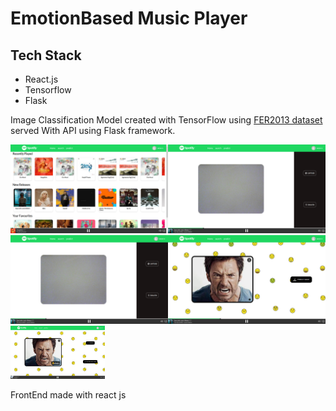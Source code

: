 # EmotionBased Music Player

## Tech Stack

- React.js
- Tensorflow
- Flask

Image Classification Model created with TensorFlow using [FER2013 dataset ](https://www.kaggle.com/deadskull7/fer2013) served With API using Flask framework.

<img src="https://github.com/cssuryasara/Emotion-Based-Music-Player-/blob/main/UI-screenshots/Screenshot%20(716).png" width="50%"><img src="https://github.com/cssuryasara/Emotion-Based-Music-Player-/blob/main/UI-screenshots/Screenshot%20(719).png" width="50%">
<img src="https://github.com/cssuryasara/Emotion-Based-Music-Player-/blob/main/UI-screenshots/Screenshot%20(719).png" width="50%"><img src="UI-screenshots/Screenshot%20(720).png" width="50%">
<img src="https://github.com/cssuryasara/Emotion-Based-Music-Player-/blob/main/UI-screenshots/Screenshot%20(721).png" width="30%">


FrontEnd made with react js
